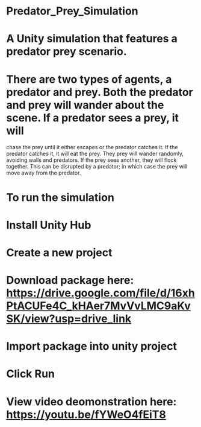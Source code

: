 # Predator_Prey_Simulation
# A Unity simulation that features a predator prey scenario.
# There are two types of agents, a predator and prey. Both the predator and prey will wander about the scene. If a predator sees a prey, it will 
chase the prey until it either escapes or the predator catches it. If the predator catches it, it will 
eat the prey. They prey will wander randomly, avoiding walls and predators. If the prey sees 
another, they will flock together. This can be disrupted by a predator; in which case the prey will 
move away from the predator.

# To run the simulation 
# Install Unity Hub
# Create a new project
# Download package here: https://drive.google.com/file/d/16xhPtACUFe4C_kHAer7MvVvLMC9aKvSK/view?usp=drive_link
# Import package into unity project
# Click Run

# View video deomonstration here: https://youtu.be/fYWeO4fEiT8
